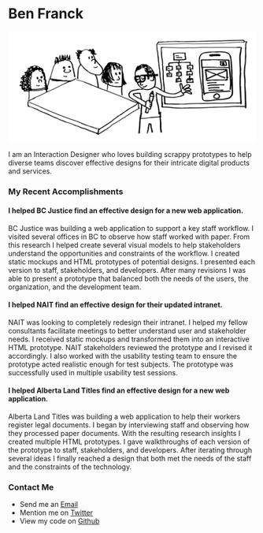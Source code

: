 # Ben Franck

<img alt="A doodle of Ben" src="img/boardroom-sketch.svg" onerror="this.onerror=null; this.src='boardroom-sketch.png'">

I am an Interaction Designer who loves building scrappy prototypes to help diverse teams discover effective designs for their intricate digital products and services.

### My Recent Accomplishments

#### I helped BC Justice find an effective design for a new web application.

BC Justice was building a web application to support a key staff workflow. I visited several offices in BC to observe how staff worked with paper. From this research I helped create several visual models to help stakeholders understand the opportunities and constraints of the workflow. I created static mockups and HTML prototypes of potential designs. I presented each version to staff, stakeholders, and developers. After many revisions I was able to present a prototype that balanced both the needs of the users, the organization, and the development team.

#### I helped NAIT find an effective design for their updated intranet.

NAIT was looking to completely redesign their intranet. I helped my fellow consultants facilitate meetings to better understand user and stakeholder needs. I received static mockups and transformed them into an interactive HTML prototype. NAIT stakeholders reviewed the prototype and I revised it accordingly. I also worked with the usability testing team to ensure the prototype acted realistic enough for test subjects. The prototype was successfully used in multiple usability test sessions.

#### I helped Alberta Land Titles find an effective design for a new web application.

Alberta Land Titles was building a web application to help their workers register legal documents. I began by interviewing staff and observing how they processed paper documents. With the resulting research insights I created multiple HTML prototypes. I gave walkthroughs of each version of the prototype to staff, stakeholders, and developers. After iterating through several ideas I finally reached a design that both met the needs of the staff and the constraints of the technology.

### Contact Me

- Send me an <a id="stamp" href="#">Email</a>
- Mention me on [Twitter](https://www.twitter.com/bdfranck)
- View my code on [Github](https://github.com/bdfranck)
